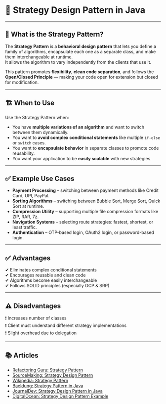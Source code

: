 # 🎯 Strategy Design Pattern in Java

---

## 🧠 What is the Strategy Pattern?

The **Strategy Pattern** is a **behavioral design pattern** that lets you define a family of algorithms, encapsulate each one as a separate class, and make them interchangeable at runtime.  
It allows the algorithm to vary independently from the clients that use it.

This pattern promotes **flexibility**, **clean code separation**, and follows the **Open/Closed Principle** — making your code open for extension but closed for modification.

---

## 🏗️ When to Use

Use the Strategy Pattern when:

- You have **multiple variations of an algorithm** and want to switch between them dynamically.
- You want to **avoid complex conditional statements** like multiple `if-else` or `switch` cases.
- You want to **encapsulate behavior** in separate classes to promote code reusability.
- You want your application to be **easily scalable** with new strategies.

---

## ✅ Example Use Cases

- **Payment Processing** – switching between payment methods like Credit Card, UPI, PayPal.
- **Sorting Algorithms** – switching between Bubble Sort, Merge Sort, Quick Sort at runtime.
- **Compression Utility** – supporting multiple file compression formats like ZIP, RAR, 7z.
- **Navigation Systems** – selecting route strategies: fastest, shortest, or least traffic.
- **Authentication** – OTP-based login, OAuth2 login, or password-based login.

---

## ✅ Advantages

✔ Eliminates complex conditional statements  
✔ Encourages reusable and clean code  
✔ Algorithms become easily interchangeable  
✔ Follows SOLID principles (especially OCP & SRP)

---

## ⚠️ Disadvantages

❗ Increases number of classes  
❗ Client must understand different strategy implementations  
❗ Slight overhead due to delegation

---

## 📚 Articles

- [Refactoring Guru: Strategy Pattern](https://refactoring.guru/design-patterns/strategy)  
- [SourceMaking: Strategy Design Pattern](https://sourcemaking.com/design_patterns/strategy)  
- [Wikipedia: Strategy Pattern](https://en.wikipedia.org/wiki/Strategy_pattern)  
- [Baeldung: Strategy Pattern in Java](https://www.baeldung.com/java-strategy-pattern)  
- [JournalDev: Strategy Design Pattern in Java](https://www.journaldev.com/1754/strategy-design-pattern-in-java)  
- [DigitalOcean: Strategy Design Pattern Example](https://www.digitalocean.com/community/tutorials/strategy-design-pattern-in-java-example-tutorial)  
